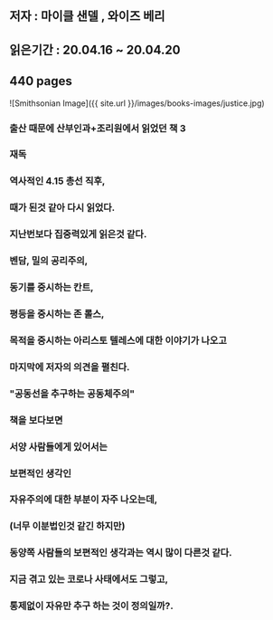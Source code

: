 ## 저자 : 마이클 샌델 , 와이즈 베리

## 읽은기간 : 20.04.16 ~ 20.04.20

## 440 pages

![Smithsonian Image]({{ site.url }}/images/books-images/justice.jpg)

### 출산 때문에 산부인과+조리원에서 읽었던 책 3

### 재독

### 역사적인 4.15 총선 직후,

### 때가 된것 같아 다시 읽었다.

### 지난번보다 집중력있게 읽은것 같다.

### 벤담, 밀의 공리주의,

### 동기를 중시하는 칸트,

### 평등을 중시하는 존 롤스,

### 목적을 중시하는 아리스토 텔레스에 대한 이야기가 나오고

### 마지막에 저자의 의견을 펼친다.

### "공동선을 추구하는 공동체주의"

### 책을 보다보면

### 서양 사람들에게 있어서는

### 보편적인 생각인

### 자유주의에 대한 부분이 자주 나오는데,

### (너무 이분법인것 같긴 하지만)

### 동양쪽 사람들의 보편적인 생각과는 역시 많이 다른것 같다.

### 지금 겪고 있는 코로나 사태에서도 그렇고,

### 통제없이 자유만 추구 하는 것이 정의일까?.


